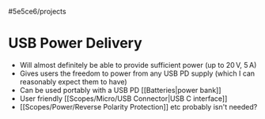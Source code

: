 #5e5ce6/projects 

# USB Power Delivery

- Will almost definitely be able to provide sufficient power (up to $20\,\text{V}$, $5\,\text{A}$)
- Gives users the freedom to power from any USB PD supply (which I can reasonably expect them to have)
- Can be used portably with a USB PD [[Batteries|power bank]]
- User friendly [[Scopes/Micro/USB Connector|USB C interface]]
- [[Scopes/Power/Reverse Polarity Protection]] etc probably isn't needed?
